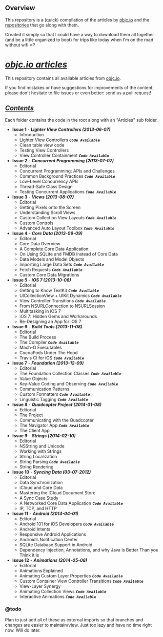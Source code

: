 ## Overview
This repository is a (quick) compilation of the articles by [objc.io](http://objc.io) and the [repositories](https://github.com/objcio) that go along with them.

Created it simply so that I could have a way to download them all together (and be a little organized to boot) for trips like today when I'm on the road without wifi =P

# _[objc.io articles](https://github.com/objcio/articles/blob/master/README.md)_

This repository contains all available articles from [objc.io](http://www.objc.io).

If you find mistakes or have suggestions for improvements of the content, please don't hesitate to file issues or even better: send us a pull request!


## _[Contents](https://github.com/objcio)_

Each folder contains the code in the root along with an "Articles" sub folder.

* **Issue 1** - **_Lighter View Controllers (2013-06-07)_**
  * Introduction
  * Lighter View Controllers **_`Code Available`_**
  * Clean table view code
  * Testing View Controllers
  * View Controller Containment **_`Code Available`_**
* **Issue 2** - **_Concurrent Programming (2013-07-07)_**
  * Editorial
  * Concurrent Programming: APIs and Challenges
  * Common Background Practices  **_`Code Available`_**
  * Low-Level Concurrency APIs
  * Thread-Safe Class Design
  * Testing Concurrent Applications **_`Code Available`_**
* **Issue 3** - **_Views (2013-08-07)_**
  * Editorial
  * Getting Pixels onto the Screen
  * Understanding Scroll Views
  * Custom Collection View Layouts  **_`Code Available`_**
  * Custom Controls
  * Advanced Auto Layout Toolbox  **_`Code Available`_**
* **Issue 4** - **_Core Data (2013-09-09)_**
  * Editorial
  * Core Data Overview
  * A Complete Core Data Application
  * On Using SQLite and FMDB Instead of Core Data
  * Data Models and Model Objects
  * Importing Large Data Sets  **_`Code Available`_**
  * Fetch Requests  **_`Code Available`_**
  * Custom Core Data Migrations
* **Issue 5** - **_iOS 7 (2013-10-08)_**
  * Editorial
  * Getting to Know TextKit  **_`Code Available`_**
  * UICollectionView + UIKit Dynamics  **_`Code Available`_**
  * View Controller Transitions  **_`Code Available`_**
  * From NSURLConnection to NSURLSession
  * Multitasking in iOS 7
  * iOS 7: Hidden Gems and Workarounds
  * Re-Designing an App for iOS 7
* **Issue 6** - **_Build Tools (2013-11-08)_**
  * Editorial
  * The Build Process
  * The Compiler  **_`Code Available`_**
  * Mach-O Executables
  * CocoaPods Under The Hood
  * Travis CI for iOS  **_`Code Available`_**
* **Issue 7** - **_Foundation (2013-12-09)_**
  * Editorial
  * The Foundation Collection Classes  **_`Code Available`_**
  * Value Objects
  * Key-Value Coding and Observing  **_`Code Available`_**
  * Communication Patterns 
  * Custom Formatters  **_`Code Available`_**
  * Linguistic Tagging  **_`Code Available`_**
* **Issue 8** - **_Quadcopter Project (2014-01-08)_**
  * Editorial
  * The Project
  * Communicating with the Quadcopter
  * The Navigator App  **_`Code Available`_**
  * The Client App
* **Issue 9** - **_Strings (2014-02-10)_**
  * Editorial
  * NSString and Unicode
  * Working with Strings
  * String Localization
  * String Parsing  **_`Code Available`_**
  * String Rendering
* **Issue 10** - **_Syncing Data (03-07-2012)_**
  * Editorial
  * Data Synchronization
  * iCloud and Core Data
  * Mastering the iCloud Document Store
  * A Sync Case Study
  * A Networked Core Data Application  **_`Code Available`_**
  * IP, TCP, and HTTP
* **Issue 11** - **_Android (2014-04-01)_**
  * Editorial
  * Android 101 for iOS Developers  **_`Code Available`_**
  * Android Intents
  * Responsive Android Applications
  * Android’s Notification Center
  * SQLite Database Support in Android
  * Dependency Injection, Annotations, and why Java is Better Than you Think it is
* **Issue 12** - **_Animations (2014-05-08)_**
  * Editorial
  * Animations Explained
  * Animating Custom Layer Properties  **_`Code Available`_**
  * Custom Container View Controller Transitions  **_`Code Available`_**
  * View-Layer Synergy
  * Animating Collection Views  **_`Code Available`_**
  * Interactive Animations  **_`Code Available`_**

### @todo
Plan to just add all of these as external imports so that branches and changes are easier to maintain/view.  Just too lazy and have no time right now.  Will do later.
